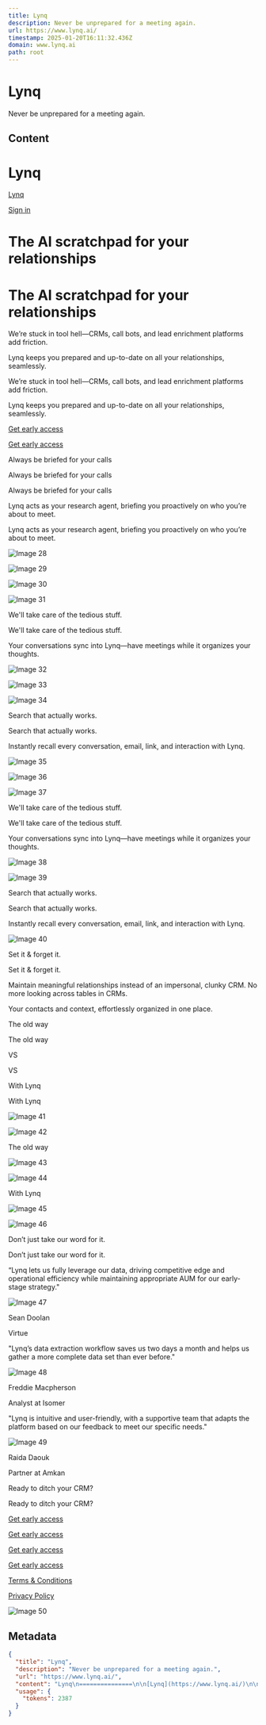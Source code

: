 ```yaml
---
title: Lynq
description: Never be unprepared for a meeting again.
url: https://www.lynq.ai/
timestamp: 2025-01-20T16:11:32.436Z
domain: www.lynq.ai
path: root
---
```


# Lynq


Never be unprepared for a meeting again.


## Content

Lynq
===============

[Lynq](https://www.lynq.ai/)

[Sign in](https://auth.lynq.ai/u/login/identifier?state=hKFo2SBUREdscHMzeWJCVWhqWDg5V1NkS1ZaTFY2dkZnMVNBbqFur3VuaXZlcnNhbC1sb2dpbqN0aWTZIDdrcmVEcDBBLUFyaEpyS1VkN2o2bTYyQWhQTkltbG5So2NpZNkgcHc5QTNmODBlVFpRVDM1M1JmWlBnTDRtNEpZNmhMUTA)

The AI scratchpad for your relationships
========================================

The AI scratchpad for your relationships
========================================

We’re stuck in tool hell—CRMs, call bots, and lead enrichment platforms add friction.

Lynq keeps you prepared and up-to-date on all your relationships, seamlessly.

We’re stuck in tool hell—CRMs, call bots, and lead enrichment platforms add friction.

Lynq keeps you prepared and up-to-date on all your relationships, seamlessly.

[Get early access](https://auth.lynq.ai/u/signup/identifier?state=hKFo2SBUREdscHMzeWJCVWhqWDg5V1NkS1ZaTFY2dkZnMVNBbqFur3VuaXZlcnNhbC1sb2dpbqN0aWTZIDdrcmVEcDBBLUFyaEpyS1VkN2o2bTYyQWhQTkltbG5So2NpZNkgcHc5QTNmODBlVFpRVDM1M1JmWlBnTDRtNEpZNmhMUTA)

[Get early access](https://auth.lynq.ai/u/signup/identifier?state=hKFo2SBUREdscHMzeWJCVWhqWDg5V1NkS1ZaTFY2dkZnMVNBbqFur3VuaXZlcnNhbC1sb2dpbqN0aWTZIDdrcmVEcDBBLUFyaEpyS1VkN2o2bTYyQWhQTkltbG5So2NpZNkgcHc5QTNmODBlVFpRVDM1M1JmWlBnTDRtNEpZNmhMUTA)

Always be briefed for your calls

Always be briefed for your calls

Always be briefed for your calls

Lynq acts as your research agent, briefing you proactively on who you’re about to meet.

Lynq acts as your research agent, briefing you proactively on who you’re about to meet.

![Image 28](https://framerusercontent.com/images/UCU2h41a2sm6DhD69HRd0BEDOtg.png)

![Image 29](https://framerusercontent.com/images/UCU2h41a2sm6DhD69HRd0BEDOtg.png)

![Image 30](https://framerusercontent.com/images/UCU2h41a2sm6DhD69HRd0BEDOtg.png)

![Image 31](https://framerusercontent.com/images/UCU2h41a2sm6DhD69HRd0BEDOtg.png)

We'll take care of the tedious stuff.

We'll take care of the tedious stuff.

Your conversations sync into Lynq—have meetings while it organizes your thoughts.

![Image 32](https://framerusercontent.com/images/6VrOwYYEj86kz6MmVCln96RQh7Q.png)

![Image 33](https://framerusercontent.com/images/6VrOwYYEj86kz6MmVCln96RQh7Q.png)

![Image 34](https://framerusercontent.com/images/6VrOwYYEj86kz6MmVCln96RQh7Q.png)

Search that actually works.

Search that actually works.

Instantly recall every conversation, email, link, and interaction with Lynq.

![Image 35](https://framerusercontent.com/images/v0S6T79p0S7cGIXYwRCdCA4ab8.png)

![Image 36](https://framerusercontent.com/images/v0S6T79p0S7cGIXYwRCdCA4ab8.png)

![Image 37](https://framerusercontent.com/images/v0S6T79p0S7cGIXYwRCdCA4ab8.png)

We'll take care of the tedious stuff.

We'll take care of the tedious stuff.

Your conversations sync into Lynq—have meetings while it organizes your thoughts.

![Image 38](https://framerusercontent.com/images/6VrOwYYEj86kz6MmVCln96RQh7Q.png)

![Image 39](https://framerusercontent.com/images/6VrOwYYEj86kz6MmVCln96RQh7Q.png)

Search that actually works.

Search that actually works.

Instantly recall every conversation, email, link, and interaction with Lynq.

![Image 40](https://framerusercontent.com/images/v0S6T79p0S7cGIXYwRCdCA4ab8.png)

Set it & forget it.

Set it & forget it.

Maintain meaningful relationships instead of an impersonal, clunky CRM. No more looking across tables in CRMs.

Your contacts and context, effortlessly organized in one place.

The old way

The old way

VS

VS

With Lynq

With Lynq

![Image 41](https://framerusercontent.com/images/43KmACvVmRjJT9LIgddoAIWiXg0.png)

![Image 42](https://framerusercontent.com/images/rYRzFrihE9WJcri4i9AqbXoAoos.png)

The old way

![Image 43](https://framerusercontent.com/images/43KmACvVmRjJT9LIgddoAIWiXg0.png)

![Image 44](https://framerusercontent.com/images/43KmACvVmRjJT9LIgddoAIWiXg0.png)

With Lynq

![Image 45](https://framerusercontent.com/images/rYRzFrihE9WJcri4i9AqbXoAoos.png)

![Image 46](https://framerusercontent.com/images/rYRzFrihE9WJcri4i9AqbXoAoos.png)

Don’t just take our word for it.

Don’t just take our word for it.

“Lynq lets us fully leverage our data, driving competitive edge and operational efficiency while maintaining appropriate AUM for our early-stage strategy."

![Image 47](https://framerusercontent.com/images/uf1Pht6skqfj1Lg7dZ6WHzao.jpg)

Sean Doolan

Virtue

"Lynq’s data extraction workflow saves us two days a month and helps us gather a more complete data set than ever before."

![Image 48](https://framerusercontent.com/images/IP3zVNQyYHOc0s8Rkj3wvCuYBvM.png)

Freddie Macpherson

Analyst at Isomer

"Lynq is intuitive and user-friendly, with a supportive team that adapts the platform based on our feedback to meet our specific needs."

![Image 49](https://framerusercontent.com/images/PeNjq2v0nQQchb3MQYeeAPDeVo.png)

Raida Daouk

Partner at Amkan

Ready to ditch your CRM?

Ready to ditch your CRM?

[Get early access](https://auth.lynq.ai/u/signup/identifier?state=hKFo2SBUREdscHMzeWJCVWhqWDg5V1NkS1ZaTFY2dkZnMVNBbqFur3VuaXZlcnNhbC1sb2dpbqN0aWTZIDdrcmVEcDBBLUFyaEpyS1VkN2o2bTYyQWhQTkltbG5So2NpZNkgcHc5QTNmODBlVFpRVDM1M1JmWlBnTDRtNEpZNmhMUTA)

[Get early access](https://auth.lynq.ai/u/signup/identifier?state=hKFo2SBUREdscHMzeWJCVWhqWDg5V1NkS1ZaTFY2dkZnMVNBbqFur3VuaXZlcnNhbC1sb2dpbqN0aWTZIDdrcmVEcDBBLUFyaEpyS1VkN2o2bTYyQWhQTkltbG5So2NpZNkgcHc5QTNmODBlVFpRVDM1M1JmWlBnTDRtNEpZNmhMUTA)

[Get early access](https://auth.lynq.ai/u/signup/identifier?state=hKFo2SBUREdscHMzeWJCVWhqWDg5V1NkS1ZaTFY2dkZnMVNBbqFur3VuaXZlcnNhbC1sb2dpbqN0aWTZIDdrcmVEcDBBLUFyaEpyS1VkN2o2bTYyQWhQTkltbG5So2NpZNkgcHc5QTNmODBlVFpRVDM1M1JmWlBnTDRtNEpZNmhMUTA)

[Get early access](https://auth.lynq.ai/u/signup/identifier?state=hKFo2SBUREdscHMzeWJCVWhqWDg5V1NkS1ZaTFY2dkZnMVNBbqFur3VuaXZlcnNhbC1sb2dpbqN0aWTZIDdrcmVEcDBBLUFyaEpyS1VkN2o2bTYyQWhQTkltbG5So2NpZNkgcHc5QTNmODBlVFpRVDM1M1JmWlBnTDRtNEpZNmhMUTA)

[Terms & Conditions](https://www.lynq.ai/terms)

[Privacy Policy](https://www.lynq.ai/privacy)

[](https://www.linkedin.com/company/lynq-ai/)[](https://x.com/lynqai)

![Image 50](https://framerusercontent.com/images/FmyifpRC13jsaNXDvfGBJmQsM.png)

## Metadata

```json
{
  "title": "Lynq",
  "description": "Never be unprepared for a meeting again.",
  "url": "https://www.lynq.ai/",
  "content": "Lynq\n===============\n\n[Lynq](https://www.lynq.ai/)\n\n[Sign in](https://auth.lynq.ai/u/login/identifier?state=hKFo2SBUREdscHMzeWJCVWhqWDg5V1NkS1ZaTFY2dkZnMVNBbqFur3VuaXZlcnNhbC1sb2dpbqN0aWTZIDdrcmVEcDBBLUFyaEpyS1VkN2o2bTYyQWhQTkltbG5So2NpZNkgcHc5QTNmODBlVFpRVDM1M1JmWlBnTDRtNEpZNmhMUTA)\n\nThe AI scratchpad for your relationships\n========================================\n\nThe AI scratchpad for your relationships\n========================================\n\nWe’re stuck in tool hell—CRMs, call bots, and lead enrichment platforms add friction.\n\nLynq keeps you prepared and up-to-date on all your relationships, seamlessly.\n\nWe’re stuck in tool hell—CRMs, call bots, and lead enrichment platforms add friction.\n\nLynq keeps you prepared and up-to-date on all your relationships, seamlessly.\n\n[Get early access](https://auth.lynq.ai/u/signup/identifier?state=hKFo2SBUREdscHMzeWJCVWhqWDg5V1NkS1ZaTFY2dkZnMVNBbqFur3VuaXZlcnNhbC1sb2dpbqN0aWTZIDdrcmVEcDBBLUFyaEpyS1VkN2o2bTYyQWhQTkltbG5So2NpZNkgcHc5QTNmODBlVFpRVDM1M1JmWlBnTDRtNEpZNmhMUTA)\n\n[Get early access](https://auth.lynq.ai/u/signup/identifier?state=hKFo2SBUREdscHMzeWJCVWhqWDg5V1NkS1ZaTFY2dkZnMVNBbqFur3VuaXZlcnNhbC1sb2dpbqN0aWTZIDdrcmVEcDBBLUFyaEpyS1VkN2o2bTYyQWhQTkltbG5So2NpZNkgcHc5QTNmODBlVFpRVDM1M1JmWlBnTDRtNEpZNmhMUTA)\n\nAlways be briefed for your calls\n\nAlways be briefed for your calls\n\nAlways be briefed for your calls\n\nLynq acts as your research agent, briefing you proactively on who you’re about to meet.\n\nLynq acts as your research agent, briefing you proactively on who you’re about to meet.\n\n![Image 28](https://framerusercontent.com/images/UCU2h41a2sm6DhD69HRd0BEDOtg.png)\n\n![Image 29](https://framerusercontent.com/images/UCU2h41a2sm6DhD69HRd0BEDOtg.png)\n\n![Image 30](https://framerusercontent.com/images/UCU2h41a2sm6DhD69HRd0BEDOtg.png)\n\n![Image 31](https://framerusercontent.com/images/UCU2h41a2sm6DhD69HRd0BEDOtg.png)\n\nWe'll take care of the tedious stuff.\n\nWe'll take care of the tedious stuff.\n\nYour conversations sync into Lynq—have meetings while it organizes your thoughts.\n\n![Image 32](https://framerusercontent.com/images/6VrOwYYEj86kz6MmVCln96RQh7Q.png)\n\n![Image 33](https://framerusercontent.com/images/6VrOwYYEj86kz6MmVCln96RQh7Q.png)\n\n![Image 34](https://framerusercontent.com/images/6VrOwYYEj86kz6MmVCln96RQh7Q.png)\n\nSearch that actually works.\n\nSearch that actually works.\n\nInstantly recall every conversation, email, link, and interaction with Lynq.\n\n![Image 35](https://framerusercontent.com/images/v0S6T79p0S7cGIXYwRCdCA4ab8.png)\n\n![Image 36](https://framerusercontent.com/images/v0S6T79p0S7cGIXYwRCdCA4ab8.png)\n\n![Image 37](https://framerusercontent.com/images/v0S6T79p0S7cGIXYwRCdCA4ab8.png)\n\nWe'll take care of the tedious stuff.\n\nWe'll take care of the tedious stuff.\n\nYour conversations sync into Lynq—have meetings while it organizes your thoughts.\n\n![Image 38](https://framerusercontent.com/images/6VrOwYYEj86kz6MmVCln96RQh7Q.png)\n\n![Image 39](https://framerusercontent.com/images/6VrOwYYEj86kz6MmVCln96RQh7Q.png)\n\nSearch that actually works.\n\nSearch that actually works.\n\nInstantly recall every conversation, email, link, and interaction with Lynq.\n\n![Image 40](https://framerusercontent.com/images/v0S6T79p0S7cGIXYwRCdCA4ab8.png)\n\nSet it & forget it.\n\nSet it & forget it.\n\nMaintain meaningful relationships instead of an impersonal, clunky CRM. No more looking across tables in CRMs.\n\nYour contacts and context, effortlessly organized in one place.\n\nThe old way\n\nThe old way\n\nVS\n\nVS\n\nWith Lynq\n\nWith Lynq\n\n![Image 41](https://framerusercontent.com/images/43KmACvVmRjJT9LIgddoAIWiXg0.png)\n\n![Image 42](https://framerusercontent.com/images/rYRzFrihE9WJcri4i9AqbXoAoos.png)\n\nThe old way\n\n![Image 43](https://framerusercontent.com/images/43KmACvVmRjJT9LIgddoAIWiXg0.png)\n\n![Image 44](https://framerusercontent.com/images/43KmACvVmRjJT9LIgddoAIWiXg0.png)\n\nWith Lynq\n\n![Image 45](https://framerusercontent.com/images/rYRzFrihE9WJcri4i9AqbXoAoos.png)\n\n![Image 46](https://framerusercontent.com/images/rYRzFrihE9WJcri4i9AqbXoAoos.png)\n\nDon’t just take our word for it.\n\nDon’t just take our word for it.\n\n“Lynq lets us fully leverage our data, driving competitive edge and operational efficiency while maintaining appropriate AUM for our early-stage strategy.\"\n\n![Image 47](https://framerusercontent.com/images/uf1Pht6skqfj1Lg7dZ6WHzao.jpg)\n\nSean Doolan\n\nVirtue\n\n\"Lynq’s data extraction workflow saves us two days a month and helps us gather a more complete data set than ever before.\"\n\n![Image 48](https://framerusercontent.com/images/IP3zVNQyYHOc0s8Rkj3wvCuYBvM.png)\n\nFreddie Macpherson\n\nAnalyst at Isomer\n\n\"Lynq is intuitive and user-friendly, with a supportive team that adapts the platform based on our feedback to meet our specific needs.\"\n\n![Image 49](https://framerusercontent.com/images/PeNjq2v0nQQchb3MQYeeAPDeVo.png)\n\nRaida Daouk\n\nPartner at Amkan\n\nReady to ditch your CRM?\n\nReady to ditch your CRM?\n\n[Get early access](https://auth.lynq.ai/u/signup/identifier?state=hKFo2SBUREdscHMzeWJCVWhqWDg5V1NkS1ZaTFY2dkZnMVNBbqFur3VuaXZlcnNhbC1sb2dpbqN0aWTZIDdrcmVEcDBBLUFyaEpyS1VkN2o2bTYyQWhQTkltbG5So2NpZNkgcHc5QTNmODBlVFpRVDM1M1JmWlBnTDRtNEpZNmhMUTA)\n\n[Get early access](https://auth.lynq.ai/u/signup/identifier?state=hKFo2SBUREdscHMzeWJCVWhqWDg5V1NkS1ZaTFY2dkZnMVNBbqFur3VuaXZlcnNhbC1sb2dpbqN0aWTZIDdrcmVEcDBBLUFyaEpyS1VkN2o2bTYyQWhQTkltbG5So2NpZNkgcHc5QTNmODBlVFpRVDM1M1JmWlBnTDRtNEpZNmhMUTA)\n\n[Get early access](https://auth.lynq.ai/u/signup/identifier?state=hKFo2SBUREdscHMzeWJCVWhqWDg5V1NkS1ZaTFY2dkZnMVNBbqFur3VuaXZlcnNhbC1sb2dpbqN0aWTZIDdrcmVEcDBBLUFyaEpyS1VkN2o2bTYyQWhQTkltbG5So2NpZNkgcHc5QTNmODBlVFpRVDM1M1JmWlBnTDRtNEpZNmhMUTA)\n\n[Get early access](https://auth.lynq.ai/u/signup/identifier?state=hKFo2SBUREdscHMzeWJCVWhqWDg5V1NkS1ZaTFY2dkZnMVNBbqFur3VuaXZlcnNhbC1sb2dpbqN0aWTZIDdrcmVEcDBBLUFyaEpyS1VkN2o2bTYyQWhQTkltbG5So2NpZNkgcHc5QTNmODBlVFpRVDM1M1JmWlBnTDRtNEpZNmhMUTA)\n\n[Terms & Conditions](https://www.lynq.ai/terms)\n\n[Privacy Policy](https://www.lynq.ai/privacy)\n\n[](https://www.linkedin.com/company/lynq-ai/)[](https://x.com/lynqai)\n\n![Image 50](https://framerusercontent.com/images/FmyifpRC13jsaNXDvfGBJmQsM.png)",
  "usage": {
    "tokens": 2387
  }
}
```
